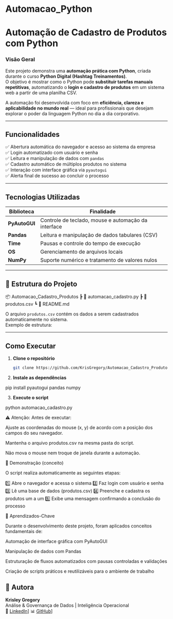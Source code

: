# Automacao_Python
# Automação de Cadastro de Produtos com Python

### Visão Geral
Este projeto demonstra uma **automação prática com Python**, criada durante o curso **Python Digital (Hashtag Treinamentos)**.  
O objetivo é mostrar como o Python pode **substituir tarefas manuais repetitivas**, automatizando o **login e cadastro de produtos** em um sistema web a partir de uma planilha CSV.

A automação foi desenvolvida com foco em **eficiência, clareza e aplicabilidade no mundo real** — ideal para profissionais que desejam explorar o poder da linguagem Python no dia a dia corporativo.

---

## Funcionalidades

✅ Abertura automática do navegador e acesso ao sistema da empresa  
✅ Login automatizado com usuário e senha  
✅ Leitura e manipulação de dados com `pandas`  
✅ Cadastro automático de múltiplos produtos no sistema  
✅ Interação com interface gráfica via `pyautogui`  
✅ Alerta final de sucesso ao concluir o processo  

---

## Tecnologias Utilizadas

| Biblioteca | Finalidade |
|-------------|-------------|
| **PyAutoGUI** | Controle de teclado, mouse e automação da interface |
| **Pandas** | Leitura e manipulação de dados tabulares (CSV) |
| **Time** | Pausas e controle do tempo de execução |
| **OS** | Gerenciamento de arquivos locais |
| **NumPy** | Suporte numérico e tratamento de valores nulos |

---

## 📂 Estrutura do Projeto
📦 Automacao_Cadastro_Produtos
 ┣ 📄 automacao_cadastro.py
 ┣ 📄 produtos.csv
 ┗ 📄 README.md


O arquivo `produtos.csv` contém os dados a serem cadastrados automaticamente no sistema.  
Exemplo de estrutura:


---

## Como Executar

1. **Clone o repositório**
   ```bash
   git clone https://github.com/KrisGregory/Automacao_Cadastro_Produtos.git

2. **Instale as dependências**

pip install pyautogui pandas numpy


3. **Execute o script**

python automacao_cadastro.py

⚠️ Atenção:
Antes de executar:

Ajuste as coordenadas do mouse (x, y) de acordo com a posição dos campos do seu navegador.

Mantenha o arquivo produtos.csv na mesma pasta do script.

Não mova o mouse nem troque de janela durante a automação.

🎯 Demonstração (conceito)

O script realiza automaticamente as seguintes etapas:

1️⃣ Abre o navegador e acessa o sistema
2️⃣ Faz login com usuário e senha
3️⃣ Lê uma base de dados (produtos.csv)
4️⃣ Preenche e cadastra os produtos um a um
5️⃣ Exibe uma mensagem confirmando a conclusão do processo

🧩 Aprendizados-Chave

Durante o desenvolvimento deste projeto, foram aplicados conceitos fundamentais de:

Automação de interface gráfica com PyAutoGUI

Manipulação de dados com Pandas

Estruturação de fluxos automatizados com pausas controladas e validações

Criação de scripts práticos e reutilizáveis para o ambiente de trabalho

## 👤 Autora
**Krisley Gregory**  
Análise & Governança de Dados | Inteligência Operacional  
📍 [LinkedIn](https://linkedin.com/in/krisleygregory)]
📊 [GitHub](https://github.com/krisleygregory)]

